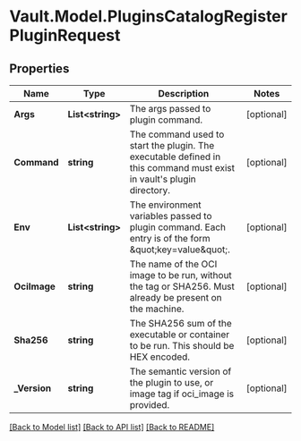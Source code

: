 # Vault.Model.PluginsCatalogRegisterPluginRequest

## Properties

Name | Type | Description | Notes
------------ | ------------- | ------------- | -------------
**Args** | **List&lt;string&gt;** | The args passed to plugin command. | [optional] 
**Command** | **string** | The command used to start the plugin. The executable defined in this command must exist in vault&#x27;s plugin directory. | [optional] 
**Env** | **List&lt;string&gt;** | The environment variables passed to plugin command. Each entry is of the form \&quot;key&#x3D;value\&quot;. | [optional] 
**OciImage** | **string** | The name of the OCI image to be run, without the tag or SHA256. Must already be present on the machine. | [optional] 
**Sha256** | **string** | The SHA256 sum of the executable or container to be run. This should be HEX encoded. | [optional] 
**_Version** | **string** | The semantic version of the plugin to use, or image tag if oci_image is provided. | [optional] 

[[Back to Model list]](../README.md#documentation-for-models) [[Back to API list]](../README.md#documentation-for-api-endpoints) [[Back to README]](../README.md)

